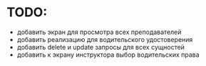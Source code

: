 # TODO:
- добавить экран для просмотра всех преподавателей
- добавить реализацию для водительского удостоверения
- добавить delete и update запросы для всех сущностей
- добавить к экрану инструктора выбор водительских права

